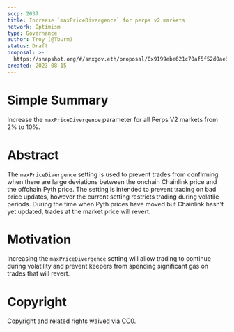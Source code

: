 ```yaml
---
sccp: 2037
title: Increase `maxPriceDivergence` for perps v2 markets
network: Optimism
type: Governance
author: Troy (@Tburm)
status: Draft
proposal: >-
  https://snapshot.org/#/snxgov.eth/proposal/0x9199ebe621c70af5f52d0ae882579a874f5951b482acea9ffbe16e7c430298a4
created: 2023-08-15
---
```


# Simple Summary

Increase the `maxPriceDivergence` parameter for all Perps V2 markets from 2% to 10%.

# Abstract

The `maxPriceDivergence` setting is used to prevent trades from confirming when there are large deviations between the onchain Chainlink price and the offchain Pyth price. The setting is intended to prevent trading on bad price updates, however the current setting restricts trading during volatile periods. During the time when Pyth prices have moved but Chainlink hasn't yet updated, trades at the market price will revert.

# Motivation

Increasing the `maxPriceDivergence` setting will allow trading to continue during volatility and prevent keepers from spending significant gas on trades that will revert.

# Copyright

Copyright and related rights waived via [CC0](https://creativecommons.org/publicdomain/zero/1.0/).
